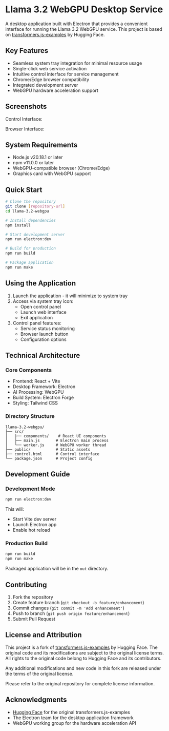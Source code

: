 # Llama 3.2 WebGPU Desktop Service

A desktop application built with Electron that provides a convenient interface for running the Llama 3.2 WebGPU service. This project is based on [transformers.js-examples](https://github.com/huggingface/transformers.js-examples) by Hugging Face.

## Key Features

- Seamless system tray integration for minimal resource usage
- Single-click web service activation
- Intuitive control interface for service management
- Chrome/Edge browser compatibility
- Integrated development server
- WebGPU hardware acceleration support

## Screenshots

Control Interface:


Browser Interface:


## System Requirements

- Node.js v20.18.1 or later
- npm v11.0.0 or later
- WebGPU-compatible browser (Chrome/Edge)
- Graphics card with WebGPU support

## Quick Start

```bash
# Clone the repository
git clone [repository-url]
cd llama-3.2-webgpu

# Install dependencies
npm install

# Start development server
npm run electron:dev

# Build for production
npm run build

# Package application
npm run make
```

## Using the Application

1. Launch the application - it will minimize to system tray
2. Access via system tray icon:
   - Open control panel
   - Launch web interface
   - Exit application
3. Control panel features:
   - Service status monitoring
   - Browser launch button
   - Configuration options

## Technical Architecture

### Core Components

- Frontend: React + Vite
- Desktop Framework: Electron
- AI Processing: WebGPU
- Build System: Electron Forge
- Styling: Tailwind CSS

### Directory Structure

```
llama-3.2-webgpu/
├── src/
│   ├── components/    # React UI components
│   ├── main.js       # Electron main process
│   └── worker.js     # WebGPU worker thread
├── public/           # Static assets
├── control.html      # Control interface
└── package.json      # Project config
```

## Development Guide

### Development Mode

```bash
npm run electron:dev
```

This will:

- Start Vite dev server
- Launch Electron app
- Enable hot reload

### Production Build

```bash
npm run build
npm run make
```

Packaged application will be in the `out` directory.

## Contributing

1. Fork the repository
2. Create feature branch (`git checkout -b feature/enhancement`)
3. Commit changes (`git commit -m 'Add enhancement'`)
4. Push to branch (`git push origin feature/enhancement`)
5. Submit Pull Request

## License and Attribution

This project is a fork of [transformers.js-examples](https://github.com/huggingface/transformers.js-examples) by Hugging Face. The original code and its modifications are subject to the original license terms. All rights to the original code belong to Hugging Face and its contributors.

Any additional modifications and new code in this fork are released under the terms of the original license.

Please refer to the original repository for complete license information.

## Acknowledgments

- [Hugging Face](https://huggingface.co/) for the original transformers.js-examples
- The Electron team for the desktop application framework
- WebGPU working group for the hardware acceleration API
